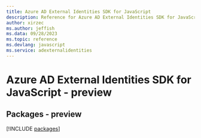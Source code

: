 ```yaml
---
title: Azure AD External Identities SDK for JavaScript
description: Reference for Azure AD External Identities SDK for JavaScript
author: xirzec
ms.author: jeffish
ms.data: 09/28/2023
ms.topic: reference
ms.devlang: javascript
ms.service: adexternalidentities
---
```

# Azure AD External Identities SDK for JavaScript - preview
## Packages - preview
[!INCLUDE [packages](ad-external-identities-index.md)]